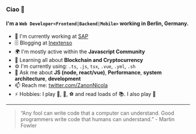 ### Ciao 👋


#### I'm a `Web Developer<Frontend|Backend|Mobile>` working in Berlin, Germany.

- 🏢 I'm currently working at [SAP](https://www.sap.com/)
- 🗄 Blogging at [Inextenso](https://www.inextenso.dev/)
- 🌍 I'm mostly active within the **Javascript Community**
- 🌱 Learning all about **Blockchain and Cryptocurrency**
- ⚙️ I'm currently using: `.ts`, `.js`, `tsx`, `.vue`, `.yml`, `.sh`
- 💬 Ask me about **JS (node, react/vue)**, **Performance**, **system architecture**, **development**
- 📫 Reach me: [twitter.com/ZanonNicola](https://twitter.com/ZanonNicola)
- ⚡️ Hobbies: I play 🎾, 🏀, ⚽️ and read loads of 📚. I also play 🎸

---

> “Any fool can write code that a computer can understand. Good programmers write code that humans can understand.” - Martin Fowler
